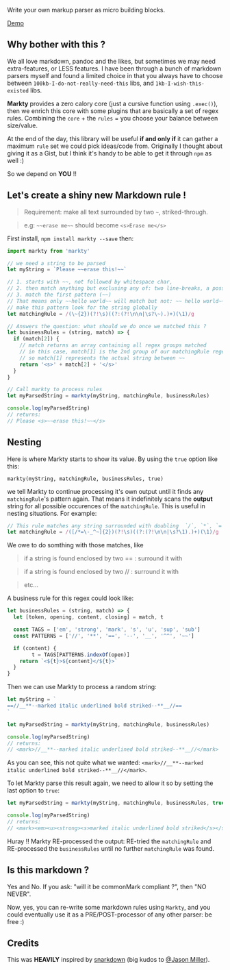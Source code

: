 Write your own markup parser as micro building blocks.


[Demo](https://jsfiddle.net/ko3hubbu/19/)


## Why bother with this ?

We all love markdown, pandoc and the likes, but sometimes we may need extra-features, or LESS features. I have been through a bunch of markdown parsers myself and found a limited choice in that you always have to choose between `100kb-I-do-not-really-need-this` libs, and `1kb-I-wish-this-existed` libs.

**Markty** provides a zero calory core (just a cursive function using `.exec()`), then we enrich this core with some plugins that are basically a set of regex rules. Combining the `core` + the `rules` = you choose your balance between size/value.

At the end of the day, this library will be useful **if and only if** it can gather a maximum `rule` set we could pick ideas/code from.
Originally I thought about giving it as a Gist, but I think it's handy to be able to get it through `npm` as well :)

So we depend on **YOU** !!

## Let's create a shiny new Markdown rule !

> Requirement: make all text surrounded by two `~`, striked-through.

> e.g: `~~erase me~~`  should become   `<s>Erase me</s>` 



First install, `npm install markty --save` then:

```js
import markty from 'markty'

// we need a string to be parsed
let myString = `Please ~~erase this!~~`

// 1. starts with ~~, not followed by whitespace char, 
// 2. then match anything but exclusing any of: two line-breaks, a possible whitespace char, a whitespace char + one ~
// 3. match the first pattern (~~)
// That means only ~~hello world~~ will match but not: ~~ hello world~~, ~~hello world ~~, ~~ hello world ~~, etc...
// make this pattern look for the string globally
let matchingRule = /(\~{2})(?!\s)((?:(?!\n\n|\s?\~).)+)(\1)/g

// Answers the question: what should we do once we matched this ?
let businessRules = (string, match) => {
  if (match[2]) {
    // match returns an array containing all regex groups matched
    // in this case, match[1] is the 2nd group of our matchingRule regex
    // so match[1] represents the actual string between ~~
    return '<s>' + match[2] + '</s>'
  } 
}

// Call markty to process rules
let myParsedString = markty(myString, matchingRule, businessRules)

console.log(myParsedString)
// returns:
// Please <s>~~erase this!~~</s>
```


## Nesting

Here is where Markty starts to show its value.
By using the `true` option like this:  

`markty(myString, matchingRule, businessRules, true)` 

we tell Markty to continue processing it's own output until it finds any `matchingRule`'s pattern again. That means it indefinitely scans the **output** string for all possible occurences of the `matchingRule`. This is useful in nesting situations. For example:

```js
// This rule matches any string surrounded with doubling  `/`, `*`, `=`, `-`, `-`, `_`, `^`, and `~`.
let matchingRule = /([/*=\-_^~]{2})(?!\s)((?:(?!\n\n|\s?\1).)+)(\1)/g
``` 

We owe to do somthing with those matches, like 
> if a string is found enclosed by two == : surround it with <mark></mark>

> if a string is found enclosed by two // : surround it with <em></em>

> etc...

A business rule for this regex could look like:

```js
let businessRules = (string, match) => {
  let [token, opening, content, closing] = match, t

  const TAGS = ['em', 'strong', 'mark', 's', 'u', 'sup', 'sub']
  const PATTERNS = ['//', '**', '==', '--', '__', '^^', '~~']

  if (content) {
		t = TAGS[PATTERNS.indexOf(open)]
  	return `<${t}>${content}</${t}>`
  }
}
```

Then we can use Markty to process a random string:

```js
let myString = `
==//__**--marked italic underlined bold striked--**__//==
`

let myParsedString = markty(myString, matchingRule, businessRules)

console.log(myParsedString)
// returns:
// <mark>//__**--marked italic underlined bold striked--**__//</mark>

```

As you can see, this not quite what we wanted: `<mark>//__**--marked italic underlined bold striked--**__//</mark>`.

To let Markty parse this result again, we need to allow it so by setting the last option to `true`:

```js
let myParsedString = markty(myString, matchingRule, businessRules, true) // added true to indefinitely match

console.log(myParsedString)
// returns:
// <mark><em><u><strong><s>marked italic underlined bold striked</s></strong></u></em></mark>
```

Huray !!
Markty RE-processed the output: RE-tried the `matchingRule` and RE-processed the `businessRules` until no further `matchingRule` was found.



## Is this markdown ?

Yes and No.
If you ask: "will it be commonMark compliant ?", then "NO NEVER".

Now, yes, you can re-write some markdown rules using `Markty`, and you could eventually use it as a PRE/POST-processor of any other parser: be free :)


## Credits

This was **HEAVILY** inspired by [snarkdown](https://github.com/developit/snarkdown) (big kudos to [@Jason Miller](https://github.com/developit)).

